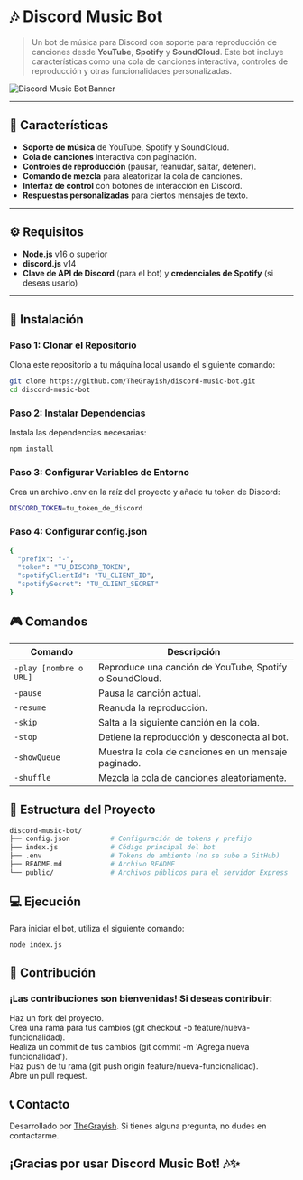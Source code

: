 # 🎶 Discord Music Bot

> Un bot de música para Discord con soporte para reproducción de canciones desde **YouTube**, **Spotify** y **SoundCloud**. Este bot incluye características como una cola de canciones interactiva, controles de reproducción y otras funcionalidades personalizadas.

![Discord Music Bot Banner](https://dummyimage.com/1200x300/3498db/ffffff&text=Discord+Music+Bot) <!-- Imagen simulada, actualiza más adelante -->

---

## 🌟 Características

- **Soporte de música** de YouTube, Spotify y SoundCloud.
- **Cola de canciones** interactiva con paginación.
- **Controles de reproducción** (pausar, reanudar, saltar, detener).
- **Comando de mezcla** para aleatorizar la cola de canciones.
- **Interfaz de control** con botones de interacción en Discord.
- **Respuestas personalizadas** para ciertos mensajes de texto.

---


## ⚙️ Requisitos

- **Node.js** v16 o superior
- **discord.js** v14
- **Clave de API de Discord** (para el bot) y **credenciales de Spotify** (si deseas usarlo)

---

## 🚀 Instalación

### Paso 1: Clonar el Repositorio
Clona este repositorio a tu máquina local usando el siguiente comando:

```bash
git clone https://github.com/TheGrayish/discord-music-bot.git
cd discord-music-bot
```

### Paso 2: Instalar Dependencias
Instala las dependencias necesarias:
```bash
npm install
```
### Paso 3: Configurar Variables de Entorno
Crea un archivo .env en la raíz del proyecto y añade tu token de Discord:
```bash
DISCORD_TOKEN=tu_token_de_discord
```
### Paso 4: Configurar config.json
```bash
{
  "prefix": "-",
  "token": "TU_DISCORD_TOKEN",
  "spotifyClientId": "TU_CLIENT_ID",
  "spotifySecret": "TU_CLIENT_SECRET"
}
```

## 🎮 Comandos

| Comando               | Descripción                                                               |
|-----------------------|---------------------------------------------------------------------------|
| `-play [nombre o URL]` | Reproduce una canción de YouTube, Spotify o SoundCloud.                 |
| `-pause`              | Pausa la canción actual.                                                 |
| `-resume`             | Reanuda la reproducción.                                                 |
| `-skip`               | Salta a la siguiente canción en la cola.                                 |
| `-stop`               | Detiene la reproducción y desconecta al bot.                             |
| `-showQueue`          | Muestra la cola de canciones en un mensaje paginado.                     |
| `-shuffle`            | Mezcla la cola de canciones aleatoriamente.                              |

## 📁 Estructura del Proyecto

```bash
discord-music-bot/
├── config.json          # Configuración de tokens y prefijo
├── index.js             # Código principal del bot
├── .env                 # Tokens de ambiente (no se sube a GitHub)
├── README.md            # Archivo README
└── public/              # Archivos públicos para el servidor Express
```

## 💻 Ejecución
Para iniciar el bot, utiliza el siguiente comando:

``` bash
node index.js
```

## 🤝 Contribución
### ¡Las contribuciones son bienvenidas! Si deseas contribuir:

Haz un fork del proyecto. \
Crea una rama para tus cambios (git checkout -b feature/nueva-funcionalidad).  \
Realiza un commit de tus cambios (git commit -m 'Agrega nueva funcionalidad'). \
Haz push de tu rama (git push origin feature/nueva-funcionalidad). \
Abre un pull request.

## 📞 Contacto
Desarrollado por [TheGrayish](https://github.com/TheGrayish). Si tienes alguna pregunta, no dudes en contactarme.


## ¡Gracias por usar Discord Music Bot! 🎶✨

